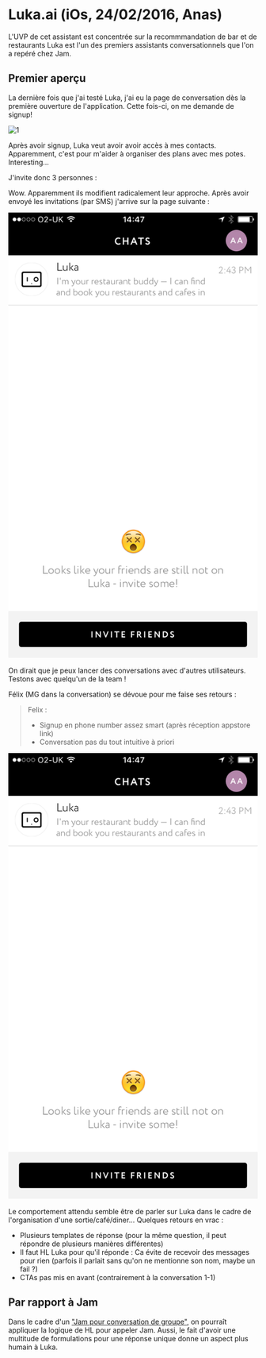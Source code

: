 # Luka.ai (iOs, 24/02/2016, Anas)

L'UVP de cet assistant est concentrée sur la recommmandation de bar et de restaurants
Luka est l'un des premiers assistants conversationnels que l'on a repéré chez Jam.

## Premier aperçu

La dernière fois que j'ai testé Luka, j'ai eu la page de conversation dès la première
ouverture de l'application. Cette fois-ci, on me demande de signup!

![1](luka_signup.PNG)

Après avoir signup, Luka veut avoir avoir accès à mes contacts. Apparemment, c'est 
pour m'aider à organiser des plans avec mes potes. Interesting...

J'invite donc 3 personnes :

Wow. Apparemment ils modifient radicalement leur approche. Après avoir envoyé les invitations (par SMS) j'arrive sur la page suivante : 

![2](luka_main.PNG)

On dirait que je peux lancer des conversations avec d'autres utilisateurs. Testons 
avec quelqu'un de la team ! 

Félix (MG dans la conversation) se dévoue pour me faise ses retours :

>Felix : 
> - Signup en phone number assez smart (après réception appstore link)
> - Conversation pas du tout intuitive à priori

![3](luka_convo.PNG)

Le comportement attendu semble être de parler sur Luka dans le cadre de 
l'organisation d'une sortie/café/diner... Quelques retours en vrac :

 - Plusieurs templates de réponse (pour la même question, il peut répondre 
   de plusieurs manières différentes)
 - Il faut HL Luka pour qu'il réponde : Ca évite de recevoir des messages pour rien
   (parfois il parlait sans qu'on ne mentionne son nom, maybe un fail ?)
 - CTAs pas mis en avant (contrairement à la conversation 1-1)

## Par rapport à Jam

Dans le cadre d'un ["Jam pour conversation de groupe"](https://trello.com/c/g78ezLnF/469-jam-dans-une-conversation-de-groupe), 
on pourraît appliquer la logique de HL pour appeler Jam.
Aussi, le fait d'avoir une multitude de formulations pour une réponse unique
donne un aspect plus humain à Luka.

